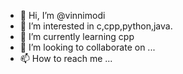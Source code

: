- 👋 Hi, I’m @vinnimodi
- 👀 I’m interested in c,cpp,python,java.
- 🌱 I’m currently learning cpp
- 💞️ I’m looking to collaborate on ...
- 📫 How to reach me ...

<!---
vinnimodi/vinnimodi is a ✨ special ✨ repository because its `README.md` (this file) appears on your GitHub profile.
You can click the Preview link to take a look at your changes.
--->
